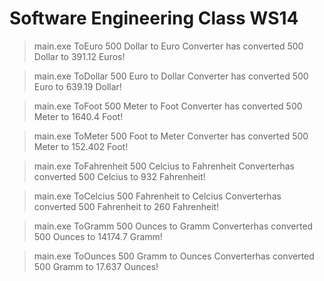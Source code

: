 Software Engineering Class WS14
===============================
>main.exe ToEuro 500
Dollar to Euro Converter has converted 500 Dollar to 391.12 Euros!

>main.exe ToDollar 500
Euro to Dollar Converter has converted 500 Euro to 639.19 Dollar!

>main.exe ToFoot 500
Meter to Foot Converter has converted 500 Meter to 1640.4 Foot!

>main.exe ToMeter 500
Foot to Meter Converter has converted 500 Meter to 152.402 Foot!

>main.exe ToFahrenheit 500
Celcius to Fahrenheit Converterhas converted 500 Celcius to 932 Fahrenheit!

>main.exe ToCelcius 500
Fahrenheit to Celcius Converterhas converted 500 Fahrenheit to 260 Fahrenheit!

>main.exe ToGramm 500
Ounces to Gramm Converterhas converted 500 Ounces to 14174.7 Gramm!

>main.exe ToOunces 500
Gramm to Ounces Converterhas converted 500 Gramm to 17.637 Ounces!
